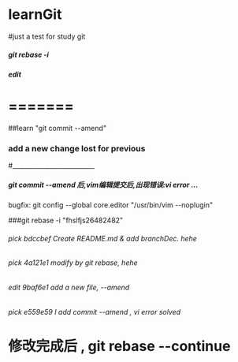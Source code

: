 learnGit
========
#just a test for study git

##### git rebase -i
##### edit 
=======
=======
##learn "git commit --amend"
###  add a new change lost  for previous 

#__________________________
##### git commit --amend 后,vim编辑提交后,出现错误:vi error ...
bugfix: git config --global core.editor "/usr/bin/vim --noplugin"


###git rebase -i "fhslfjs26482482"

###### pick bdccbef Create README.md & add branchDec. hehe                                                  
###### pick 4a121e1 modify by git rebase, hehe                                                              
###### edit 9baf6e1 add a new file, --amend                                                                 
###### pick e559e59 I add commit --amend , vi error solved 

修改完成后 , git rebase --continue
=======
